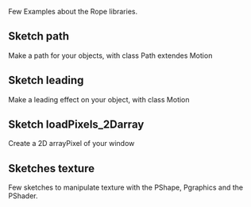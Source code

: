 Few Examples about the Rope libraries.

Sketch path
--
Make a path for your objects, with class Path extendes Motion

Sketch leading
--
Make a leading effect on your object, with class Motion

Sketch loadPixels_2Darray
--
Create a 2D arrayPixel of your window


Sketches texture
--
Few sketches to manipulate texture with the PShape, Pgraphics and the PShader.
